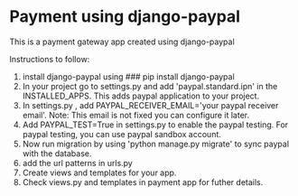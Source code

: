 # Payment using django-paypal
This is a payment gateway app created using django-paypal

Instructions to follow:
1) install django-paypal using ### pip install django-paypal
2) In your project go to settings.py and add 'paypal.standard.ipn' in the
   INSTALLED_APPS. This adds paypal application to your project.
3) In settings.py , add PAYPAL_RECEIVER_EMAIL='your paypal receiver email'.
   Note: This email is not fixed you can configure it later.
4) Add PAYPAL_TEST=True in settings.py to enable the paypal testing.
	 For paypal testing, you can use paypal sandbox account.
5) Now run migration by using 'python manage.py migrate' to sync paypal with the
   database.
6) add the url patterns in urls.py
7) Create views and templates for your app.
8) Check views.py and templates in payment app for futher details.
